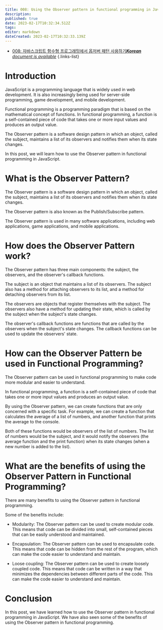 ```yaml
---
title: 008: Using the Observer pattern in functional programming in JavaScript
description: 
published: true
date: 2023-02-17T10:32:34.512Z
tags: 
editor: markdown
dateCreated: 2023-02-17T10:32:33.139Z
---
```


- [008: 자바스크립트 함수형 프로그래밍에서 옵저버 패턴 사용하기***Korean** document is available*](/ko/Knowledge-base/Functional_JavaScript/Learning/008-using-the-observer-pattern-in-functional-programming-in-javascript)
{.links-list}


# Introduction

JavaScript is a programming language that is widely used in web development. It is also increasingly being used for server-side programming, game development, and mobile development.

Functional programming is a programming paradigm that is based on the mathematical concept of functions. In functional programming, a function is a self-contained piece of code that takes one or more input values and produces an output value.

The Observer pattern is a software design pattern in which an object, called the subject, maintains a list of its observers and notifies them when its state changes.

In this post, we will learn how to use the Observer pattern in functional programming in JavaScript.

# What is the Observer Pattern?

The Observer pattern is a software design pattern in which an object, called the subject, maintains a list of its observers and notifies them when its state changes.

The Observer pattern is also known as the Publish/Subscribe pattern.

The Observer pattern is used in many software applications, including web applications, game applications, and mobile applications.

# How does the Observer Pattern work?

The Observer pattern has three main components: the subject, the observers, and the observer's callback functions.

The subject is an object that maintains a list of its observers. The subject also has a method for attaching observers to its list, and a method for detaching observers from its list.

The observers are objects that register themselves with the subject. The observers also have a method for updating their state, which is called by the subject when the subject's state changes.

The observer's callback functions are functions that are called by the observers when the subject's state changes. The callback functions can be used to update the observers' state.

# How can the Observer Pattern be used in Functional Programming?

The Observer pattern can be used in functional programming to make code more modular and easier to understand.

In functional programming, a function is a self-contained piece of code that takes one or more input values and produces an output value.

By using the Observer pattern, we can create functions that are only concerned with a specific task. For example, we can create a function that calculates the average of a list of numbers, and another function that prints the average to the console.

Both of these functions would be observers of the list of numbers. The list of numbers would be the subject, and it would notify the observers (the average function and the print function) when its state changes (when a new number is added to the list).

# What are the benefits of using the Observer Pattern in Functional Programming?

There are many benefits to using the Observer pattern in functional programming.

Some of the benefits include:

- Modularity: The Observer pattern can be used to create modular code. This means that code can be divided into small, self-contained pieces that can be easily understood and maintained.

- Encapsulation: The Observer pattern can be used to encapsulate code. This means that code can be hidden from the rest of the program, which can make the code easier to understand and maintain.

- Loose coupling: The Observer pattern can be used to create loosely coupled code. This means that code can be written in a way that minimizes the dependencies between different parts of the code. This can make the code easier to understand and maintain.

# Conclusion

In this post, we have learned how to use the Observer pattern in functional programming in JavaScript. We have also seen some of the benefits of using the Observer pattern in functional programming.